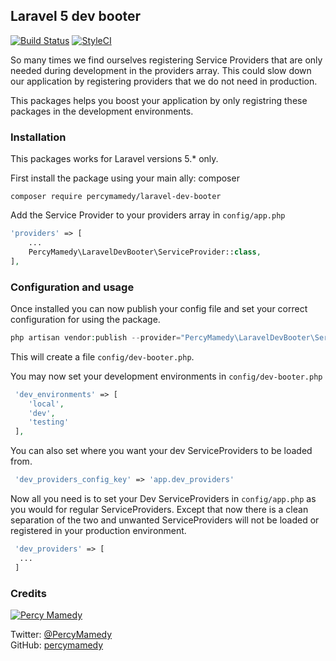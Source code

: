 ## Laravel 5 dev booter

[![Build Status](https://travis-ci.org/percymamedy/laravel-dev-booter.svg?branch=master)](https://travis-ci.org/percymamedy/laravel-dev-booter)
[![StyleCI](https://styleci.io/repos/70182697/shield?branch=master)](https://styleci.io/repos/70182697)

So many times we find ourselves registering Service Providers that are 
only needed during development in the providers array. This could slow down 
our application by registering providers that we do not need in production.

This packages helps you boost your application by only registring these packages in the
development environments.

### Installation

This packages works for Laravel versions 5.* only.
 
 First install the package using your main ally: composer
 
 ```
 composer require percymamedy/laravel-dev-booter
 ```
 
 Add the Service Provider to your providers array in ```config/app.php```
 
 ```php
 'providers' => [
     ...
     PercyMamedy\LaravelDevBooter\ServiceProvider::class,
 ],
 ```
 
### Configuration and usage

Once installed you can now publish your config file and set your correct configuration for using the package.
 
```php
php artisan vendor:publish --provider="PercyMamedy\LaravelDevBooter\ServiceProvider" --tag="config"
```
 
This will create a file ```config/dev-booter.php```.
 
You may now set your development environments in ```config/dev-booter.php```
 
```php
 'dev_environments' => [
    'local',
    'dev',
    'testing'
 ],
```
 
You can also set where you want your dev ServiceProviders to be loaded from.
 
```php
 'dev_providers_config_key' => 'app.dev_providers'
```
 
Now all you need is to set your Dev ServiceProviders in ```config/app.php``` as you would for regular
ServiceProviders. Except that now there is a clean separation of the two and unwanted ServiceProviders will
not be loaded or registered in your production environment.
 
```php
 'dev_providers' => [
  ...
 ]
```

### Credits

[![Percy Mamedy](https://img.shields.io/badge/Author-Percy%20Mamedy-orange.svg)](https://twitter.com/PercyMamedy)

Twitter: [@PercyMamedy](https://twitter.com/PercyMamedy)
<br/>
GitHub: [percymamedy](https://github.com/percymamedy)
 
 
 
 
 
